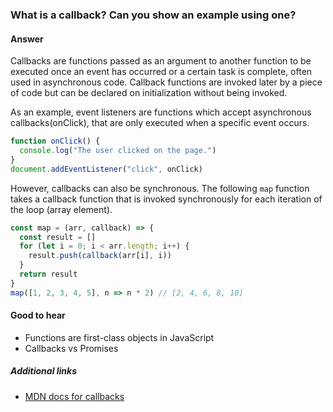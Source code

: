 ### What is a callback? Can you show an example using one?

#### Answer

Callbacks are functions passed as an argument to another function to be executed once an event has occurred or a certain task is complete, often used in asynchronous code. Callback functions are invoked later by a piece of code but can be declared on initialization without being invoked.

As an example, event listeners are functions which accept asynchronous callbacks(onClick), that are only executed when a specific event occurs.

```js
function onClick() {
  console.log("The user clicked on the page.")
}
document.addEventListener("click", onClick)
```

However, callbacks can also be synchronous. The following `map` function takes a callback function that is invoked synchronously for each iteration of the loop (array element).

```js
const map = (arr, callback) => {
  const result = []
  for (let i = 0; i < arr.length; i++) {
    result.push(callback(arr[i], i))
  }
  return result
}
map([1, 2, 3, 4, 5], n => n * 2) // [2, 4, 6, 8, 10]
```

#### Good to hear

* Functions are first-class objects in JavaScript
* Callbacks vs Promises

##### Additional links

<!-- Whenever possible, link a more detailed explanation. -->

* [MDN docs for callbacks](https://developer.mozilla.org/en-US/docs/Glossary/Callback_function)

<!-- tags: (javascript) -->

<!-- expertise: (1) -->
